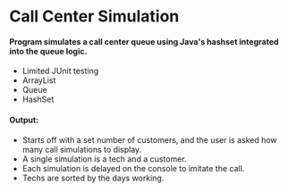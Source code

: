 # Call Center Simulation
#### Program simulates a call center queue using Java's hashset integrated into the queue logic. 
- Limited JUnit testing
- ArrayList
- Queue
- HashSet

#### Output:
- Starts off with a set number of customers, and the user is asked how many call simulations to display. 
- A single simulation is a tech and a customer. 
- Each simulation is delayed on the console to imitate the call. 
- Techs are sorted by the days working. 




